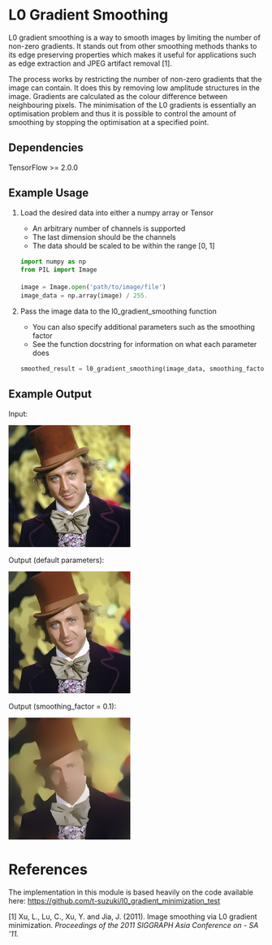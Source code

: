 # L0 Gradient Smoothing

L0 gradient smoothing is a way to smooth images by limiting the number of non-zero gradients. It stands out 
from other smoothing methods thanks to its edge preserving properties which makes it useful for applications
such as edge extraction and JPEG artifact removal [1].

The process works by restricting the number of non-zero gradients that the image can contain. It does this
by removing low amplitude structures in the image. Gradients are calculated as the colour difference between
neighbouring pixels. The minimisation of the L0 gradients is essentially an optimisation problem and thus 
it is possible to control the amount of smoothing by stopping the optimisation at a specified point.

## Dependencies
TensorFlow >= 2.0.0

## Example Usage

1. Load the desired data into either a numpy array or Tensor
    * An arbitrary number of channels is supported
    * The last dimension should be the channels
    * The data should be scaled to be within the range [0, 1]
    
    ```python
    import numpy as np
    from PIL import Image
    
    image = Image.open('path/to/image/file')
    image_data = np.array(image) / 255.
    ```

2. Pass the image data to the l0_gradient_smoothing function
    * You can also specify additional parameters such as the smoothing factor
    * See the function docstring for information on what each parameter does

    ```python
    smoothed_result = l0_gradient_smoothing(image_data, smoothing_factor=0.015)
    ```
    
## Example Output
Input:

![](resources/wonka.png)

Output (default parameters):

![](resources/wonka_result.png)

Output (smoothing_factor = 0.1):

![](resources/wonka_result2.png)
     
# References

The implementation in this module is based heavily on the code available here:
https://github.com/t-suzuki/l0_gradient_minimization_test

[1] Xu, L., Lu, C., Xu, Y. and Jia, J. (2011). Image smoothing via L0 gradient minimization. *Proceedings of the 2011 SIGGRAPH Asia Conference on - SA '11.*